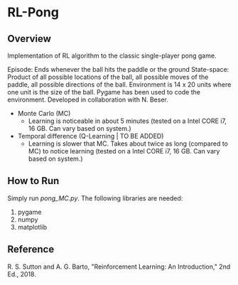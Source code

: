 # RL-Pong

## Overview
Implementation of RL algorithm to the classic single-player pong game.

Episode: Ends whenever the ball hits the paddle or the ground
State-space: Product of all possible locations of the ball, all possible moves of the paddle, all possible directions of the ball.
Environment is 14 x 20 units where one unit is the size of the ball. Pygame has been used to code the environment. Developed in collaboration with N. Beser.

* Monte Carlo (MC)
	* Learning is noticeable in about 5 minutes (tested on a Intel CORE i7, 16 GB. Can vary based on system.)
* Temporal difference (Q-Learning | TO BE ADDED)
	* Learning is slower that MC. Takes about twice as long (compared to MC) to notice learning (tested on a Intel CORE i7, 16 GB. Can vary based on system.)


## How to Run
Simply run _pong_MC.py_. The following libraries are needed:
1. pygame
2. numpy
3. matplotlib

## Reference
R. S. Sutton and A. G. Barto, "Reinforcement Learning: An Introduction," 2nd Ed., 2018.
